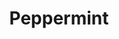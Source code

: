 ---
draft: false
title: Peppermint
content:
  id: peppermint
  name: Peppermint
  website: https://peppermint.sh/
  short_description: An open source ticket management & help desk solution. A zendesk/freshdesk alternative
---